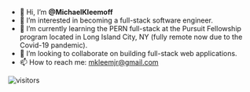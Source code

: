 - 👋 Hi, I’m **@MichaelKleemoff**
- 👀 I’m interested in becoming a full-stack software engineer.
- 🌱 I’m currently learning the PERN full-stack at the Pursuit Fellowship program located in Long Island City, NY (fully remote now due to the Covid-19 pandemic).
- 💞️ I’m looking to collaborate on building full-stack web applications.
- 📫 How to reach me: mkleemjr@gmail.com 

<!---
MichaelKleemoff/MichaelKleemoff is a ✨ special ✨ repository because its `README.md` (this file) appears on your GitHub profile.
You can click the Preview link to take a look at your changes.
--->

![visitors](https://visitor-badge.glitch.me/badge?page_id=${MichaelKleemoff}.${MichaelKleemoff}&left_color=red&right_color=amber)

